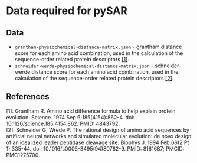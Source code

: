 # Data required for pySAR 

Data
----
* `grantham-physiochemical-distance-matrix.json` - grantham distance score for each amino acid combination, used in the calculation of the sequence-order related protein descriptors [[1]](#references).
* `schneider-werde-physiochemical-distance-matrix.json` - schneider-werde distance score for each amino acid combination, used in the calculation of the sequence-order related protein descriptors [[2]](#references).

References
----------
\[1\]: Grantham R. Amino acid difference formula to help explain protein evolution. Science. 1974 Sep 6;185(4154):862-4. doi: 10.1126/science.185.4154.862. PMID: 4843792. <br>
\[2\]: Schneider G, Wrede P. The rational design of amino acid sequences by artificial neural networks and simulated molecular evolution: de novo design of an idealized leader peptidase cleavage site. Biophys J. 1994 Feb;66(2 Pt 1):335-44. doi: 10.1016/s0006-3495(94)80782-9. PMID: 8161687; PMCID: PMC1275700.